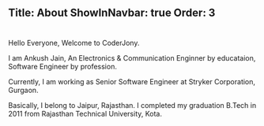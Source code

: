 Title: About
ShowInNavbar: true
Order: 3
---
# <?#= Title /?>

Hello Everyone, Welcome to CoderJony.

I am Ankush Jain, An Electronics & Communication Enginner by educataion, Software Engineer by profession.

Currently, I am working as Senior Software Engineer at Stryker Corporation, Gurgaon.

Basically, I belong to Jaipur, Rajasthan. I completed my graduation B.Tech in 2011 from Rajasthan Technical University, Kota.
